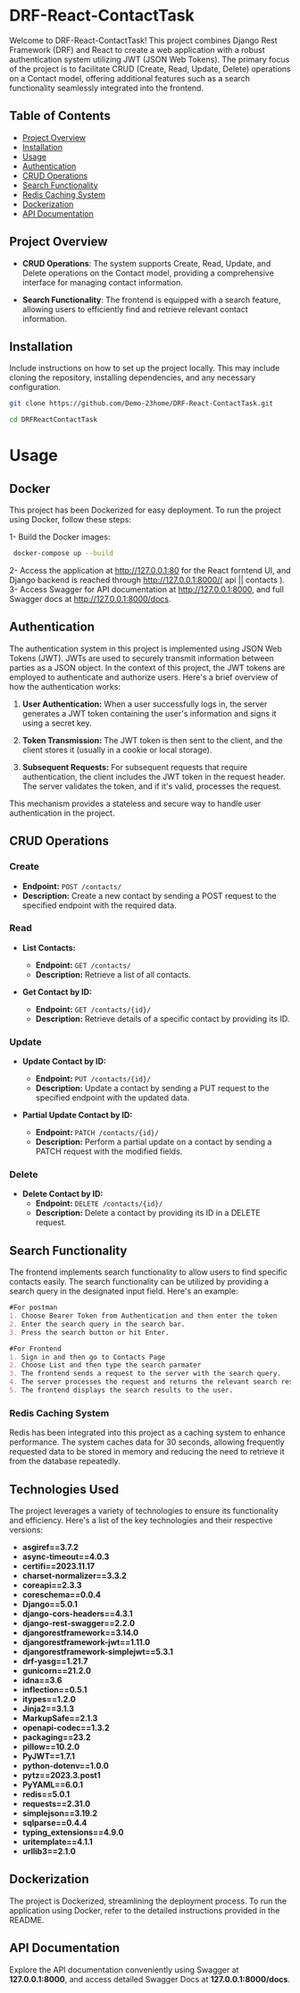 # DRF-React-ContactTask

Welcome to DRF-React-ContactTask! This project combines Django Rest Framework (DRF) and React to create a web application with a robust authentication system utilizing JWT (JSON Web Tokens). The primary focus of the project is to facilitate CRUD (Create, Read, Update, Delete) operations on a Contact model, offering additional features such as a search functionality seamlessly integrated into the frontend.

## Table of Contents

- [Project Overview](#project-overview)
- [Installation](#installation)
- [Usage](#usage)
- [Authentication](#authentication)
- [CRUD Operations](#crud-operations)
- [Search Functionality](#search-functionality)
- [Redis Caching System](#redis-caching-system)
- [Dockerization](#dockerization)
- [API Documentation](#api-documentation)
  

## Project Overview
- **CRUD Operations**: The system supports Create, Read, Update, and Delete operations on the Contact model, providing a comprehensive interface for managing contact information.

- **Search Functionality**: The frontend is equipped with a search feature, allowing users to efficiently find and retrieve relevant contact information.


## Installation

Include instructions on how to set up the project locally. This may include cloning the repository, installing dependencies, and any necessary configuration.

```bash
git clone https://github.com/Demo-23home/DRF-React-ContactTask.git

cd DRFReactContactTask
```
# Usage

## Docker
This project has been Dockerized for easy deployment. To run the project using Docker, follow these steps:

1- Build the Docker images:

```bash
 docker-compose up --build
```
2- Access the application at http://127.0.0.1:80 for the React forntend UI, and Django backend is reached through http://127.0.0.1:8000/( api || contacts ).
3- Access Swagger for API documentation at http://127.0.0.1:8000, and full Swagger docs at http://127.0.0.1:8000/docs.

## Authentication

The authentication system in this project is implemented using JSON Web Tokens (JWT). JWTs are used to securely transmit information between parties as a JSON object. In the context of this project, the JWT tokens are employed to authenticate and authorize users. Here's a brief overview of how the authentication works:

1. **User Authentication:** When a user successfully logs in, the server generates a JWT token containing the user's information and signs it using a secret key.

2. **Token Transmission:** The JWT token is then sent to the client, and the client stores it (usually in a cookie or local storage).

3. **Subsequent Requests:** For subsequent requests that require authentication, the client includes the JWT token in the request header. The server validates the token, and if it's valid, processes the request.

This mechanism provides a stateless and secure way to handle user authentication in the project.

## CRUD Operations

### Create
- **Endpoint:** `POST /contacts/`
- **Description:** Create a new contact by sending a POST request to the specified endpoint with the required data.

### Read
- **List Contacts:**
  - **Endpoint:** `GET /contacts/`
  - **Description:** Retrieve a list of all contacts.

- **Get Contact by ID:**
  - **Endpoint:** `GET /contacts/{id}/`
  - **Description:** Retrieve details of a specific contact by providing its ID.

### Update
- **Update Contact by ID:**
  - **Endpoint:** `PUT /contacts/{id}/`
  - **Description:** Update a contact by sending a PUT request to the specified endpoint with the updated data.

- **Partial Update Contact by ID:**
  - **Endpoint:** `PATCH /contacts/{id}/`
  - **Description:** Perform a partial update on a contact by sending a PATCH request with the modified fields.

### Delete
- **Delete Contact by ID:**
  - **Endpoint:** `DELETE /contacts/{id}/`
  - **Description:** Delete a contact by providing its ID in a DELETE request.

## Search Functionality

The frontend implements search functionality to allow users to find specific contacts easily. The search functionality can be utilized by providing a search query in the designated input field. Here's an example:

```markdown
#For postman
1. Choose Bearer Token from Authentication and then enter the token
2. Enter the search query in the search bar.
3. Press the search button or hit Enter.

#For Frontend
1. Sign in and then go to Contacts Page
2. Choose List and then type the search parmater
3. The frontend sends a request to the server with the search query.
4. The server processes the request and returns the relevant search results.
5. The frontend displays the search results to the user.
```

### Redis Caching System
Redis has been integrated into this project as a caching system to enhance performance. The system caches data for 30 seconds, allowing frequently requested data to be stored in memory and reducing the need to retrieve it from the database repeatedly.

## Technologies Used
The project leverages a variety of technologies to ensure its functionality and efficiency. Here's a list of the key technologies and their respective versions:

- **asgiref==3.7.2**
- **async-timeout==4.0.3**
- **certifi==2023.11.17**
- **charset-normalizer==3.3.2**
- **coreapi==2.3.3**
- **coreschema==0.0.4**
- **Django==5.0.1**
- **django-cors-headers==4.3.1**
- **django-rest-swagger==2.2.0**
- **djangorestframework==3.14.0**
- **djangorestframework-jwt==1.11.0**
- **djangorestframework-simplejwt==5.3.1**
- **drf-yasg==1.21.7**
- **gunicorn==21.2.0**
- **idna==3.6**
- **inflection==0.5.1**
- **itypes==1.2.0**
- **Jinja2==3.1.3**
- **MarkupSafe==2.1.3**
- **openapi-codec==1.3.2**
- **packaging==23.2**
- **pillow==10.2.0**
- **PyJWT==1.7.1**
- **python-dotenv==1.0.0**
- **pytz==2023.3.post1**
- **PyYAML==6.0.1**
- **redis==5.0.1**
- **requests==2.31.0**
- **simplejson==3.19.2**
- **sqlparse==0.4.4**
- **typing_extensions==4.9.0**
- **uritemplate==4.1.1**
- **urllib3==2.1.0**

## Dockerization
The project is Dockerized, streamlining the deployment process. To run the application using Docker, refer to the detailed instructions provided in the README.

## API Documentation
Explore the API documentation conveniently using Swagger at **127.0.0.1:8000**, and access detailed Swagger Docs at **127.0.0.1:8000/docs**.



